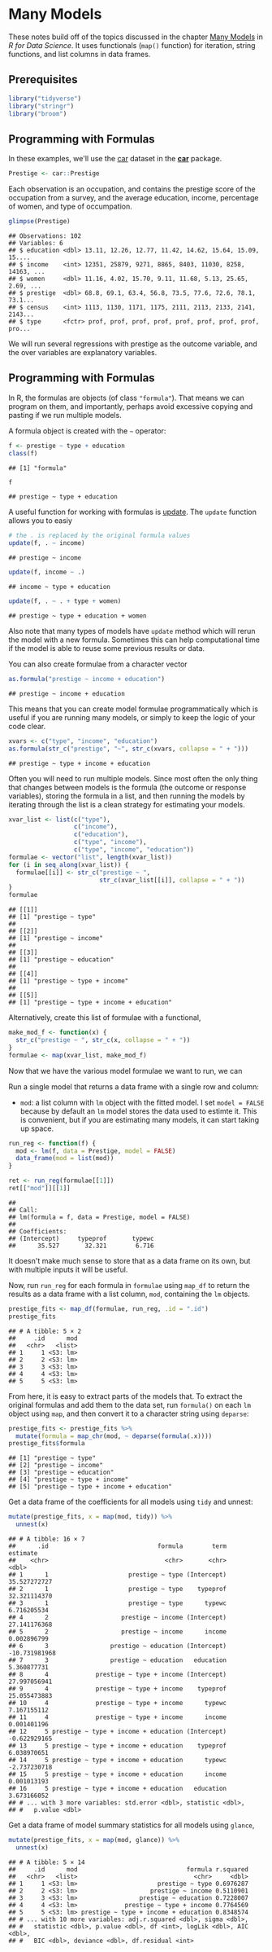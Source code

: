 
# Many Models

These notes build off of the topics discussed in the chapter [Many Models](http://r4ds.had.co.nz/many-models.html) in *R for Data Science*.
It uses functionals (`map()` function) for iteration, string functions,
and list columns in data frames.

## Prerequisites


```r
library("tidyverse")
library("stringr")
library("broom")
```


## Programming with Formulas


In these examples, we'll use the [car](https://www.rdocumentation.org/packages/car/topics/Prestige) dataset in the 
**[car](https://cran.r-project.org/package=car)** package.

```r
Prestige <- car::Prestige
```
Each observation is an occupation, and contains the prestige score of the 
occupation from a survey, and the average education, income, percentage of women, and type of occumpation. 

```r
glimpse(Prestige)
```

```
## Observations: 102
## Variables: 6
## $ education <dbl> 13.11, 12.26, 12.77, 11.42, 14.62, 15.64, 15.09, 15....
## $ income    <int> 12351, 25879, 9271, 8865, 8403, 11030, 8258, 14163, ...
## $ women     <dbl> 11.16, 4.02, 15.70, 9.11, 11.68, 5.13, 25.65, 2.69, ...
## $ prestige  <dbl> 68.8, 69.1, 63.4, 56.8, 73.5, 77.6, 72.6, 78.1, 73.1...
## $ census    <int> 1113, 1130, 1171, 1175, 2111, 2113, 2133, 2141, 2143...
## $ type      <fctr> prof, prof, prof, prof, prof, prof, prof, prof, pro...
```
We will run several regressions with prestige as the outcome variable,
and the over variables are explanatory variables.

## Programming with Formulas

In R, the formulas are objects (of class `"formula"`).
That means we can program on them, and importantly, perhaps avoid excessive
copying and pasting if we run multiple models.

A formula object is created with the `~` operator:

```r
f <- prestige ~ type + education
class(f)
```

```
## [1] "formula"
```

```r
f
```

```
## prestige ~ type + education
```

A useful function for working with formulas is [update](https://www.rdocumentation.org/packages/stats/topics/update.formula).
The `update` function allows you to easiy

```r
# the . is replaced by the original formula values
update(f, . ~ income)
```

```
## prestige ~ income
```

```r
update(f, income ~ .)
```

```
## income ~ type + education
```

```r
update(f, . ~ . + type + women)
```

```
## prestige ~ type + education + women
```
Also note that many types of models have `update` method which will rerun the model with a new formula.
Sometimes this can help computational time if the model is able to reuse some previous results or data.

You can also create formulae from a character vector

```r
as.formula("prestige ~ income + education")
```

```
## prestige ~ income + education
```

This means that you can create model formulae programmatically
which is useful if you are running many models, or simply to keep
the logic of your code clear.

```r
xvars <- c("type", "income", "education")
as.formula(str_c("prestige", "~", str_c(xvars, collapse = " + ")))
```

```
## prestige ~ type + income + education
```

Often you will need to run multiple models.
Since most often the only thing that changes between models is the
formula (the outcome or response variables), storing the formula
in a list, and then running the models by iterating through the list
is a clean strategy for estimating your models.

```r
xvar_list <- list(c("type"),
                  c("income"),
                  c("education"),
                  c("type", "income"),
                  c("type", "income", "education"))
formulae <- vector("list", length(xvar_list))
for (i in seq_along(xvar_list)) {
  formulae[[i]] <- str_c("prestige ~ ",
                         str_c(xvar_list[[i]], collapse = " + "))
}
formulae
```

```
## [[1]]
## [1] "prestige ~ type"
## 
## [[2]]
## [1] "prestige ~ income"
## 
## [[3]]
## [1] "prestige ~ education"
## 
## [[4]]
## [1] "prestige ~ type + income"
## 
## [[5]]
## [1] "prestige ~ type + income + education"
```

Alternatively, create this list of formulae with a functional,

```r
make_mod_f <- function(x) {
  str_c("prestige ~ ", str_c(x, collapse = " + "))  
}
formulae <- map(xvar_list, make_mod_f)
```

Now that we have the various model formulae we want to run, we can 

Run a single model that returns a data frame with a single row and column:

- `mod`: a list column with `lm` object with the fitted model. I set `model = FALSE`
    because by default an `lm` model stores the data used to estimte it.
    This is convenient, but if you are estimating many models, it can start
    taking up space.


```r
run_reg <- function(f) {
  mod <- lm(f, data = Prestige, model = FALSE)
  data_frame(mod = list(mod))
}

ret <- run_reg(formulae[[1]])
ret[["mod"]][[1]]
```

```
## 
## Call:
## lm(formula = f, data = Prestige, model = FALSE)
## 
## Coefficients:
## (Intercept)     typeprof       typewc  
##      35.527       32.321        6.716
```

It doesn't make much sense to store that as a data frame on its own, but with
multiple inputs it will be useful.

Now, run `run_reg` for each formula in `formulae` using `map_df` to return 
the results as a data frame with a list column, `mod`, containing the `lm` objects.

```r
prestige_fits <- map_df(formulae, run_reg, .id = ".id")
prestige_fits
```

```
## # A tibble: 5 × 2
##     .id      mod
##   <chr>   <list>
## 1     1 <S3: lm>
## 2     2 <S3: lm>
## 3     3 <S3: lm>
## 4     4 <S3: lm>
## 5     5 <S3: lm>
```

From here, it is easy to extract parts of the models that.
To extract the original formulas and add them to the data set,
run `formula()` on each `lm` object using `map`, and then convert
it to a character string using `deparse`:

```r
prestige_fits <- prestige_fits %>%
  mutate(formula = map_chr(mod, ~ deparse(formula(.x))))
prestige_fits$formula
```

```
## [1] "prestige ~ type"                     
## [2] "prestige ~ income"                   
## [3] "prestige ~ education"                
## [4] "prestige ~ type + income"            
## [5] "prestige ~ type + income + education"
```

Get a data frame of the coefficients for all models using `tidy` and unnest:

```r
mutate(prestige_fits, x = map(mod, tidy)) %>% 
  unnest(x)
```

```
## # A tibble: 16 × 7
##      .id                              formula        term      estimate
##    <chr>                                <chr>       <chr>         <dbl>
## 1      1                      prestige ~ type (Intercept)  35.527272727
## 2      1                      prestige ~ type    typeprof  32.321114370
## 3      1                      prestige ~ type      typewc   6.716205534
## 4      2                    prestige ~ income (Intercept)  27.141176368
## 5      2                    prestige ~ income      income   0.002896799
## 6      3                 prestige ~ education (Intercept) -10.731981968
## 7      3                 prestige ~ education   education   5.360877731
## 8      4             prestige ~ type + income (Intercept)  27.997056941
## 9      4             prestige ~ type + income    typeprof  25.055473883
## 10     4             prestige ~ type + income      typewc   7.167155112
## 11     4             prestige ~ type + income      income   0.001401196
## 12     5 prestige ~ type + income + education (Intercept)  -0.622929165
## 13     5 prestige ~ type + income + education    typeprof   6.038970651
## 14     5 prestige ~ type + income + education      typewc  -2.737230718
## 15     5 prestige ~ type + income + education      income   0.001013193
## 16     5 prestige ~ type + income + education   education   3.673166052
## # ... with 3 more variables: std.error <dbl>, statistic <dbl>,
## #   p.value <dbl>
```

Get a data frame of model summary statistics for all models using `glance`,

```r
mutate(prestige_fits, x = map(mod, glance)) %>%
  unnest(x)
```

```
## # A tibble: 5 × 14
##     .id      mod                              formula r.squared
##   <chr>   <list>                                <chr>     <dbl>
## 1     1 <S3: lm>                      prestige ~ type 0.6976287
## 2     2 <S3: lm>                    prestige ~ income 0.5110901
## 3     3 <S3: lm>                 prestige ~ education 0.7228007
## 4     4 <S3: lm>             prestige ~ type + income 0.7764569
## 5     5 <S3: lm> prestige ~ type + income + education 0.8348574
## # ... with 10 more variables: adj.r.squared <dbl>, sigma <dbl>,
## #   statistic <dbl>, p.value <dbl>, df <int>, logLik <dbl>, AIC <dbl>,
## #   BIC <dbl>, deviance <dbl>, df.residual <int>
```

